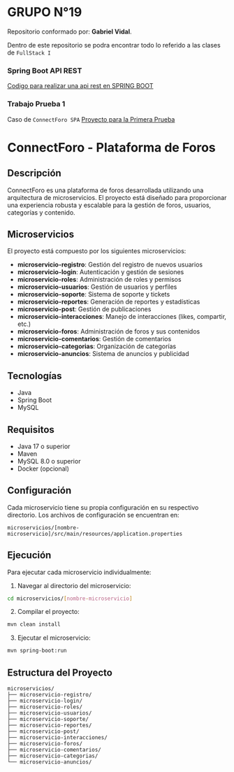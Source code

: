 # GRUPO N°19

Repositorio conformado por: **Gabriel Vidal**.

Dentro de este repositorio se podra encontrar todo lo referido a las clases de `FullStack I`

### Spring Boot API REST

[Codigo para realizar una api rest en SPRING BOOT](bibliotecaduoc/)

### Trabajo Prueba 1

Caso de `ConnectForo SPA`
[Proyecto para la Primera Prueba](ConnectForo/)

# ConnectForo - Plataforma de Foros

## Descripción

ConnectForo es una plataforma de foros desarrollada utilizando una arquitectura de microservicios. El proyecto está diseñado para proporcionar una experiencia robusta y escalable para la gestión de foros, usuarios, categorías y contenido.

## Microservicios

El proyecto está compuesto por los siguientes microservicios:

- **microservicio-registro**: Gestión del registro de nuevos usuarios
- **microservicio-login**: Autenticación y gestión de sesiones
- **microservicio-roles**: Administración de roles y permisos
- **microservicio-usuarios**: Gestión de usuarios y perfiles
- **microservicio-soporte**: Sistema de soporte y tickets
- **microservicio-reportes**: Generación de reportes y estadísticas
- **microservicio-post**: Gestión de publicaciones
- **microservicio-interacciones**: Manejo de interacciones (likes, compartir, etc.)
- **microservicio-foros**: Administración de foros y sus contenidos
- **microservicio-comentarios**: Gestión de comentarios
- **microservicio-categorias**: Organización de categorías
- **microservicio-anuncios**: Sistema de anuncios y publicidad

## Tecnologías

- Java
- Spring Boot
- MySQL

## Requisitos

- Java 17 o superior
- Maven
- MySQL 8.0 o superior
- Docker (opcional)

## Configuración

Cada microservicio tiene su propia configuración en su respectivo directorio. Los archivos de configuración se encuentran en:

```
microservicios/[nombre-microservicio]/src/main/resources/application.properties
```

## Ejecución

Para ejecutar cada microservicio individualmente:

1. Navegar al directorio del microservicio:

```bash
cd microservicios/[nombre-microservicio]
```

2. Compilar el proyecto:

```bash
mvn clean install
```

3. Ejecutar el microservicio:

```bash
mvn spring-boot:run
```

## Estructura del Proyecto

```
microservicios/
├── microservicio-registro/
├── microservicio-login/
├── microservicio-roles/
├── microservicio-usuarios/
├── microservicio-soporte/
├── microservicio-reportes/
├── microservicio-post/
├── microservicio-interacciones/
├── microservicio-foros/
├── microservicio-comentarios/
├── microservicio-categorias/
└── microservicio-anuncios/
```
